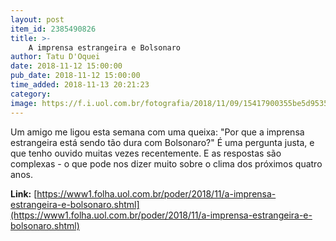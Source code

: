```yaml
---
layout: post
item_id: 2385490826
title: >-
    A imprensa estrangeira e Bolsonaro
author: Tatu D'Oquei
date: 2018-11-12 15:00:00
pub_date: 2018-11-12 15:00:00
time_added: 2018-11-13 20:21:23
category: 
image: https://f.i.uol.com.br/fotografia/2018/11/09/15417900355be5d95359c3c_1541790035_3x2_rt.jpg
---
```


Um amigo me ligou esta semana com uma queixa: "Por que a imprensa estrangeira está sendo tão dura com Bolsonaro?" É uma pergunta justa, e que tenho ouvido muitas vezes recentemente. E as respostas são complexas - o que pode nos dizer muito sobre o clima dos próximos quatro anos.

**Link:** [https://www1.folha.uol.com.br/poder/2018/11/a-imprensa-estrangeira-e-bolsonaro.shtml](https://www1.folha.uol.com.br/poder/2018/11/a-imprensa-estrangeira-e-bolsonaro.shtml)

